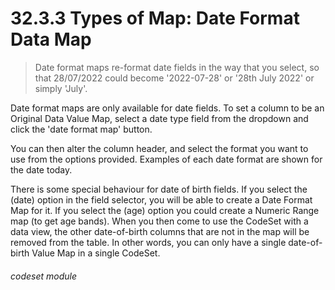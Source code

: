 # 32.3.3 Types of Map: Date Format Data Map

> Date format maps re-format date fields in the way that you select, so that 28/07/2022 could become '2022-07-28' or '28th July 2022' or simply 'July'.

Date format maps are only available for date fields.  To set a column to be an Original Data Value Map, 
select a date type field from the dropdown and click the 'date format map' button.

You can then alter the column header, and select the format you want to use from the options provided.  Examples of each
date format are shown for the date today.

There is some special behaviour for date of birth fields.  If you select the (date) option in the field selector, 
you will be able to create a Date Format Map for it.  If you select the (age) option you could create a Numeric Range
map (to get age bands). When you then come to use the CodeSet with a data view, the other date-of-birth columns
that are not in the map will be removed from the table.  In other words, you can only have a single date-of-birth
Value Map in a single CodeSet.

###### codeset module